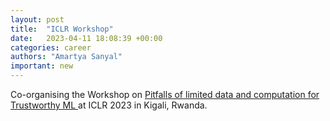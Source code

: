 ```yaml
---
layout: post
title:  "ICLR Workshop"
date:   2023-04-11 18:08:39 +00:00
categories: career
authors: "Amartya Sanyal"
important: new
---
```

Co-organising the Workshop on <a href="https://sites.google.com/view/trustml-unlimited/home"> Pitfalls
of limited data and computation for Trustworthy ML </a>  at ICLR 2023 in Kigali, Rwanda.